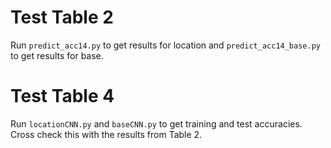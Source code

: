# Test Table 2
Run `predict_acc14.py` to get results for location and `predict_acc14_base.py` to get results for base.

# Test Table 4
Run `locationCNN.py` and `baseCNN.py` to get training and test accuracies. Cross check this with the results from Table 2.
